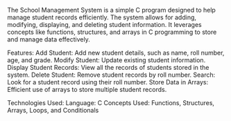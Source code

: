 The School Management System is a simple C program designed to help manage student records efficiently. The system allows for adding, modifying, displaying, and deleting student information. It leverages concepts like functions, structures, and arrays in C programming to store and manage data effectively.

Features:
Add Student: Add new student details, such as name, roll number, age, and grade.
Modify Student: Update existing student information.
Display Student Records: View all the records of students stored in the system.
Delete Student: Remove student records by roll number.
Search: Look for a student record using their roll number.
Store Data in Arrays: Efficient use of arrays to store multiple student records.

Technologies Used:
Language: C
Concepts Used: Functions, Structures, Arrays, Loops, and Conditionals
